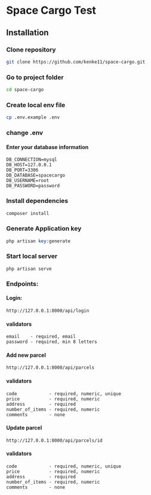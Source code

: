 # Space Cargo Test

## Installation

### Clone repository

```bash
git clone https://github.com/kenke11/space-cargo.git
```

### Go to project folder

```bash
cd space-cargo
```

### Create local env file

```bash
cp .env.example .env
```

### change .env

#### Enter your database information

```dotenv
DB_CONNECTION=mysql
DB_HOST=127.0.0.1
DB_PORT=3306
DB_DATABASE=spacecargo
DB_USERNAME=root
DB_PASSWORD=password
```

### Install dependencies

```bash
composer install
```

### Generate Application key

```php
php artisan key:generate
```

### Start local server

```make
php artisan serve
```

### Endpoints:

#### Login:
```
http://127.0.0.1:8000/api/login
```
#### validators
```text
email    - required, email
password - required, min 8 letters
```

#### Add new parcel
```
http://127.0.0.1:8000/api/parcels
```
#### validators
```text
code            - required, numeric, unique
price           - required, numeric
address         - required
number_of_items - required, numeric
comments        - none
```

#### Update parcel
```
http://127.0.0.1:8000/api/parcels/id
```
#### validators
```text
code            - required, numeric, unique
price           - required, numeric
address         - required
number_of_items - required, numeric
comments        - none
```

